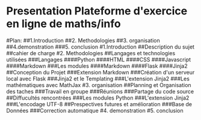 
Presentation
Plateforme d'exercice en ligne de maths/info
============================================
#Plan:
##1.Introduction
##2. Methodologies
##3. organisation
##4.demonstration
###5. conclusion
#1.Introduction
##Description du sujet
##cahier de charge
#2. Methodologies
##Langages et technologies utilisées
###Langages
####Python
####HTML
####CSS
####Javascript
####Markdown
###Les modules
####Markdown
####Flask
####Jinja2
##Conception du Projet
###Extension Markdown
###Création d'un serveur local avec Flask
###Jinja2 et le Templating
###L'extension Jinja2
###Les mathématiques avec MathJax
#3. organisation
##Planning et Organisation des taches
###Travail en groupe
###Réunions
###Partage du code source
##Diffucultés rencontrées 
###Les modules Python
###L'extension Jinja2
###L'encodage UTF-8
##Prespectives futures et amélioration
###Base de Données
###Correction automatique
#4. demonstration
#5. conclusion



